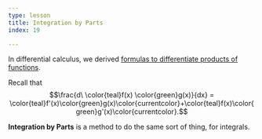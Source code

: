 ```yaml
---
type: lesson
title: Integration by Parts
index: 19

---
```


In differential calculus, we derived [formulas to differentiate products of functions](/learn/calculus/differential/methods).

Recall that $$\frac{d\ \color{teal}f(x) \color{green}g(x)}{dx} = \color{teal}f'(x)\color{green}g(x)\color{currentcolor}+\color{teal}f(x)\color{green}g'(x)\color{currentcolor}.$$

**Integration by Parts** is a method to do the same sort of thing, for integrals.


<!--stackedit_data:
eyJoaXN0b3J5IjpbLTE2NDMzMTQ2MTEsLTI3MDQyMzE4NiwxOT
ExNTYyODM0LDE0NzU0NzA5MTIsLTcwOTQyMTE2Ml19
-->